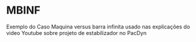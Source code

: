 # MBINF
Exemplo do Caso Maquina versus barra infinita usado nas explicações do video Youtube sobre projeto de estabilizador no PacDyn
